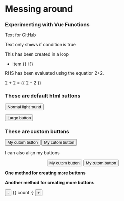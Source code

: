 <h1> Messing around </h1>

### Experimenting with Vue Functions 

<output data-lang="output">
  <p v-if="false"> Text for GitHub</p>

  <p v-if="true"> Text only shows if condition is true</p>

  This has been created in a loop 
  <ul>
    <li v-for="i in 3">Item {{ i }}</li>
  </ul>

  RHS has been evaluated using the equation 2+2.
  <p>2 + 2 = {{ 2 + 2 }}</p>
</output>


<!-- <button-counter></button-counter> -->
### These are default html buttons
<button href="#" class="btn btn-large btn-round">Normal light round</button>

<button href="#" class="btn btn-large">Large button</button>

### These are custom buttons

<button href="#" class="myButton">My cutom button</button>
<button href="#" class="myButton">My cutom button</button>

I can also align my buttons
<div style="text-align: center"> 
<button href="#" class="myButton">My cutom button</button>
<button href="#" class="myButton">My cutom button</button>
</div>

**One method for creating more buttons**

<more-button-counters></more-button-counters>

**Another method for creating more buttons**

<output data-lang="output">
  <div>
    <span v-for="counter in 4"> 
      <button-counter></button-counter> 
    </span>
  </div>

</output>


<output data-lang="output">
  <p>
    <button @click="count -= 1">-</button>
    {{ count }}
    <button @click="count += 1">+</button>
  </p>
</output>


